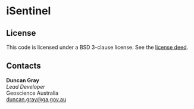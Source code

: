 iSentinel
=========

License
-------
This code is licensed under a BSD 3-clause license. See the [license deed](LICENSE).

Contacts
--------
**Duncan Gray**  
*Lead Developer*  
Geoscience Australia  
<duncan.gray@ga.gov.au>  
